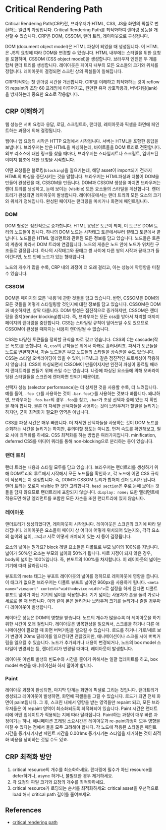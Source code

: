 # Critical Rendering Path

Critical Rendering Path(CRP)란, 브라우저가 HTML, CSS, JS을 화면의 픽셀로 변환하는 일련의 과정입니다. Critical Rendering Path를 최적화하여 랜더링 성능을 개선할 수 있습니다.
CRP은 DOM, CSSOM, 랜더 트리, 레이아웃으로 구성됩니다.

DOM (document object model)은 HTML 파싱이 되었을 때 생성됩니다. 이 HTML은 JS의 요청에 따라 DOM을 변경할 수 있습니다.
HTML 내부에는 스타일을 위한 요청을 포함하며, CSSOM (CSS object model)을 생성합니다.
브라우저 엔진은 두 개를 합쳐 랜더 트리를 생성합니다.
레이아웃은 페이지 내부의 모든 요소들의 크기와 위치를 정합니다.
레이아웃이 결정되면 스크린 상의 픽셀들이 칠해집니다.

CRP최적화는 첫 랜더링 시간을 개선합니다.
CRP를 이해하고 최적화하는 것이 reflow와 repaint가 초당 60 프레임에 이루어지고, 원만한 유저 상호작용과, 버벅거림(jank)을 방지하는데 중요한 요소로 작용합니다.

## CRP 이해하기

웹 성능은 서버 요청과 응답, 로딩, 스크립트화, 랜더링, 레이아웃과 픽셀을 화면에 페인트하는 과정에 의해 결정됩니다.

웹이나 앱 요청의 시작은 HTTP 요청에서 시작됩니다.
서버는 HTML을 포함한 응답을 보냅니다.
브라우저는 받은 HTML을 파싱하는데, 바이트들을 DOM 트리로 전환합니다.
외부 리소스에 대한 링크를 찾을 때마다, 브라우저는 스타일시트나 스크립트, 임베드된 이미지 참조에 대한 요청을 시작합니다.

어떤 요청들은 블로킹(`blocking`)을 일으키는데, 해당 asset이 import되기 전까지 HTML의 파싱을 중단시키는 것을 말합니다.
브라우저는 HTML파싱과 더불어 DOM을 만들어 완성됐을 때, CSSOM을 만듭니다. DOM과 CSSOM 생성을 마치면 브라우저는 랜더 트리를 생성하고, 눈에 보이는 (visible) 모든 요소들의 스타일을 계산합니다.
랜더트리가 완성되면 레이아웃이 발생합니다. 레이아웃에서는 랜더 트리의 모든 요소의 크기와 위치가 정해집니다.
완성된 페이지는 랜더링을 마치거나 화면에 페인트됩니다.

### DOM

DOM 형성은 점진적으로 증가합니다.
HTML 응답은 토큰이 되며, 이 토큰은 DOM 트리의 노드들이 됩니다.
하나의 DOM 노드는 시작태그 토큰에서부터 끝태그 토큰에서 끝납니다.
노드들은 HTML 엘리먼트와 관련된 모든 정보를 담고 있습니다.
노드들은 토큰의 계층에 따라서 DOM 트리에 연결됩니다.
노드의 게층은 노드 안에 노드가 위치한 구조들로 결정됩니다.
하나의 시작태그와 끝태그 쌍 사이에 다른 쌍의 시작과 끝태그가 들어간다면, 노드 안에 노드가 있는 형태입니다.

노드의 개수가 많을 수록, CRP 내의 과정이 더 오래 걸리고, 이는 성능에 악영향을 미칠 수 있습니다.

### CSSOM

DOM은 페이지의 모든 '내용'에 관한 것들을 담고 있습니다.
반면, CSSOM은 DOM의 모든 것들을 어떻게 스타일링할 것인지에 대한 정보를 담고 있습니다. CSSOM은 DOM과 비슷하지만, 살짝 다릅니다.
DOM 형성은 점진적으로 증가하지만, CSSOM은 랜더링을 중지(render blocking)합니다.
즉, 브라우저는 모든 css를 받아서 처리할 때까지 페이지의 랜더링을 중단합니다. CSS는 스타일링 규칙이 덮어쓰일 수도 있으므로 CSSOM이 완성될 때까지는 내용이 랜더링될 수 없습니다.

CSS는 타당한 토큰들을 정의할 규칙을 따로 갖고 있습니다.
CSS의 C는 cascade(작은 폭포)를 뜻합니다.
즉, css의 규칙들은 위에서 아래로 흘러내리죠.
파서가 토큰들을 노드로 변환하면서, 자손 노드들은 부모 노드들의 스타일을 상속받을 수도 있습니다.
CSS는 스타일 오버라이딩이 있을 수 있어, HTML과 같은 점진적인 프로세싱이 작용하지 않습니다.
CSS이 파싱되면서 CSSOM이 만들어지지만 완전히 파싱이 종료될 때까지 랜더트리를 만들기 위해 쓰일 수는 없습니다. 나중에 파싱된 요소들에 의해 오버라이딩된 스타일들을 스크린에 랜더하면 안되기 때문이죠.

선택자 성능 (selector performance)는 더 상세한 것을 사용할 수록, 더 느려집니다. 예를 들어, `.foo {}`를 사용하는 것이 `.bar.foo{}`를 사용하는 것보다 빠릅니다. 왜냐하면, 브라우저는 `.foo.bar`의 경우 `.foo`를 찾고, `.bar`가 조상 선택자 중에 있는 지 확인을 해야 합니다.
물론 더 자세한 선택자들을 사용하는 것이 브라우저가 할일을 늘리기는 하지만, 굳이 최적화가 필요한 영역은 아닙니다.

CSS를 파싱 시간은 매우 빠릅니다. 더 자세한 선택자들을 사용하는 것이 DOM 노드를 순회하는 시간을 늘리기는 하지만, 유의미할 정도는 아니죠.
먼저 속도를 확인해보고, 필요 시에 최적화를 하세요.
CSS 최적화를 하는 방법은 여러가지입니다. minification, deferred CSS를 미디어 쿼리를 통해 non-blocking으로 분리하는 등이 있습니다.

### 랜더 트리

랜더 트리는 내용과 스타일 모두를 담고 있습니다. 브라우저는 랜더트리를 생성하기 위해 DOM트리의 루트에서 시작해서 모든 노드들을 확인하고, 각 노드에 어떤 CSS 규칙이 적용되는 지 결정합니다. 즉, DOM과 CSSOM 트리가 합쳐져 랜더 트리가 됩니다. 랜더 트리는 오로지 visible 한 것만 고려합니다. `head section`은 주로 눈에 보이는 것들을 담지 않으므로 랜더트리에 포함되지 않습니다.
`display: none;` 또한 엘리먼트에 적용도면 해당 엘리먼트를 포함한 모든 자손들 또한 랜더트리에 있지 않습니다.

### 레이아웃

랜더트리가 생성되었다면, 레이아웃이 시작됩니다.
레이아웃은 스크린의 크기에 따라 달라집니다.
레이아웃은 요소들이 페이지 상 어디에 어떻게 위치되어 있는지와, 각각 요소의 높이와 넓이, 그리고 서로 어떻게 배치되어 있는 지 등이 결정됩니다.

요소의 넓이는 뭔가요? block 레벨 요소들은 디폴트로 부모 넓이의 100%를 지닙니다. 넓이가 50%인 요소는 부모의 넓이의 50%가 됩니다.
따로 지정이 되지 않은 경우, body의 넓이는 100%입니다.
즉, 뷰포트의 100%를 차지합니다. 이 레이아웃의 넓이는 기기에 따라 달라집니다.

뷰포트의 meta 태그는 뷰포트 레이아웃의 넓이를 정하므로 레이아웃에 영향을 줍니다. 이 태그가 없으면 브라우저는 디폴트 뷰포트 넓이인 960px을 사용하게 됩니다. `<meta name="viewport" content="width=device-width">`로 설정을 하게 된다면 디폴트 뷰포트 넓이가 아닌 기기의 넓이를 적용합니다. 기기 넓이는 사용자가 폰을 돌려 가로나 세로로 볼 때 변합니다. 이와 같이 폰은 돌리거나 브라우저 크기를 늘리거나 줄일 경우마다 레이아웃이 발생합니다.

레이아웃 성능은 DOM의 영향을 받습니다.
노드의 개수가 많을수록 더 레이아웃을 하기 위한 시간이 오래 걸립니다.
레이아웃은 병목현상을 일으켜서, 스크롤을 하거나 다른 애니메이션이 필요할 때 화면 버벅거림을 일으킬 수 있습니다.
로드를 하거나 가로/세로 보기 변경이 20ms 딜레이를 일으킨다면 괜찮겠지만, 애니메이션이나 스크롤 시에 버벅거림을 일으킬 수 있습니다. 노드가 추가되거나 내용이 변경되거나, 노드의 box model 스타일이 변경되는 등, 랜더트리가 변경될 때마다, 레이아웃이 발생합니다.

레이아웃 이벤트 발생의 빈도수와 시간을 줄이기 위해서는 일괄 업데이트를 하고, box model 속성을 애니메이션화 하지 말아야 합니다.

### Paint

레이아웃 과정이 완성되면, 마지막 단계는 화면에 픽셀로 그리는 것입니다.
랜더트리가 생성되고 레이아웃이 발생하면, 화면에 픽셀들을 그릴 수 있습니다.
로드가 되면 전체 화면이 paint됩니다. 그 후, 스크린 내에서 영향을 받는 영역들만 repaint 되고, 모든 브라우저들은 이 repaint 영역이 최소화되도록 최적화되어 있습니다.
Paint 시간은 랜더트리에 어떤 업데이트가 적용되는 지에 따라 달라집니다. Paint하는 과정이 매우 빠른 과정이기는 하나, 애니메이션 프레임 소요시간은 레이아웃과 re-paint과정이 모두 영향을 미칠 수 있다는 점에서 둘을 모두 고려해야 합니다. 각 노드에 적용된 스타일은 페인트 시간을 증가시키지만 페인트 시간을 0.001ms 증가시키는 스타일을 제거하는 것이 최적화 비용을 낭비하는 것일 수도 있죠.

## CRP 최적화 방안

1. critical resource의 개수를 최소화하세요. 랜더링에 필수가 아닌 resource를 defer하거나, async 하거나, 불필요한 경우 제거하세요.
2. 각 요청의 파일 크기와 요청의 개수를 최적화하세요.
3. critical resource가 로딩되는 순서를 최적화하세요: critical asset을 우선적으로 load 해서 critical path 길이를 줄여보세요.

## References

- [critical rendering path](https://developer.mozilla.org/en-US/docs/Web/Performance/Critical_rendering_path)
